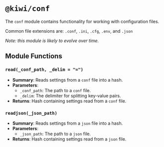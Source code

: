 # `@kiwi/conf`

The `conf` module contains functionality for working with configuration files.

Common file extensions are: `.conf`, `.ini`, `.cfg`, `.env`, and `.json`

*Note: this module is likely to evolve over time.* 

## Module Functions

### `read(_conf_path, _delim = "=")`
- **Summary**: Reads settings from a `conf` file into a hash.
- **Parameters**:
  - `_conf_path`: The path to a `conf` file.
  - `_delim`: The delimiter for splitting key-value pairs.
- **Returns**: Hash containing settings read from a `conf` file. 

### `readjson(_json_path)`
- **Summary**: Reads settings from a `json` file into a hash.
- **Parameters**:
  - `_json_path`: The path to a `json` file.
- **Returns**: Hash containing settings read from a `json` file. 

